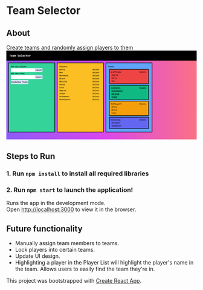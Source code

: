 # Team Selector

## About

Create teams and randomly assign players to them
![alt text](https://github.com/Saiyan-God/team-selector-app/blob/master/resources/app-ui.png?raw=true)

## Steps to Run

### 1. Run `npm install` to install all required libraries

### 2. Run `npm start` to launch the application!

Runs the app in the development mode.\
Open [http://localhost:3000](http://localhost:3000) to view it in the browser.

## Future functionality

- Manually assign team members to teams.
- Lock players into certain teams.
- Update UI design.
- Highlighting a player in the Player List will highlight the player's name in the team. Allows users to easily find the team they're in.

This project was bootstrapped with [Create React App](https://github.com/facebook/create-react-app).
